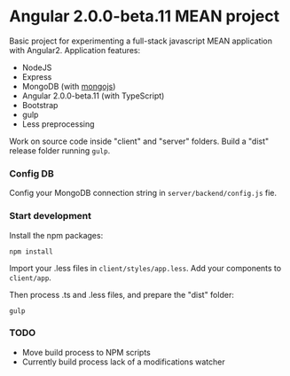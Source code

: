 # Angular 2.0.0-beta.11 MEAN project
Basic project for experimenting a full-stack javascript MEAN application with Angular2.
Application features:

* NodeJS
* Express
* MongoDB (with [mongojs](https://github.com/mafintosh/mongojs)) 
* Angular 2.0.0-beta.11 (with TypeScript)
* Bootstrap
* gulp
* Less preprocessing

Work on source code inside "client" and "server" folders.
Build a "dist" release folder running `gulp`.


### Config DB
Config your MongoDB connection string in `server/backend/config.js` fie.


### Start development
Install the npm packages:

`npm install`

Import your .less files in `client/styles/app.less`.
Add your components to `client/app`.

Then process .ts and .less files, and prepare the "dist" folder:

`gulp`


### TODO
* Move build process to NPM scripts
* Currently build process lack of a modifications watcher